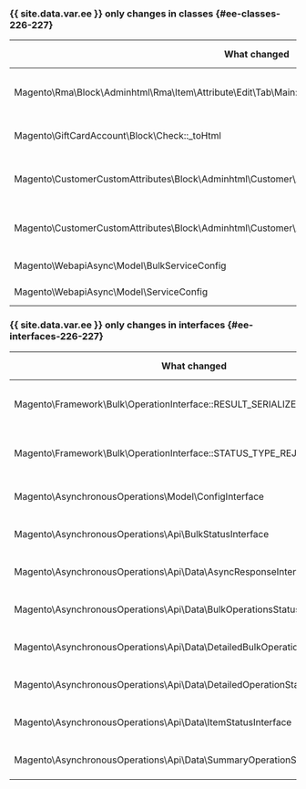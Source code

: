 ### {{ site.data.var.ee }} only changes in classes {#ee-classes-226-227}

| What changed                                                                                                | How changed                           |
| ----------------------------------------------------------------------------------------------------------- | ------------------------------------- |
| Magento\Rma\Block\Adminhtml\Rma\Item\Attribute\Edit\Tab\Main::\_\_construct                                 | [public] Added optional parameter(s). |
| Magento\GiftCardAccount\Block\Check::\_toHtml                                                               | [protected] Method has been added.    |
| Magento\CustomerCustomAttributes\Block\Adminhtml\Customer\Attribute\Edit\Tab\Main::\_\_construct            | [public] Added optional parameter(s). |
| Magento\CustomerCustomAttributes\Block\Adminhtml\Customer\Address\Attribute\Edit\Tab\General::\_\_construct | [public] Added optional parameter(s). |
| Magento\WebapiAsync\Model\BulkServiceConfig                                                                 | Class was added.                      |
| Magento\WebapiAsync\Model\ServiceConfig                                                                     | Class was added.                      |

### {{ site.data.var.ee }} only changes in interfaces {#ee-interfaces-226-227}

| What changed                                                                  | How changed              |
| ----------------------------------------------------------------------------- | ------------------------ |
| Magento\Framework\Bulk\OperationInterface::RESULT\_SERIALIZED\_DATA           | Constant has been added. |
| Magento\Framework\Bulk\OperationInterface::STATUS\_TYPE\_REJECTED             | Constant has been added. |
| Magento\AsynchronousOperations\Model\ConfigInterface                          | Interface was added.     |
| Magento\AsynchronousOperations\Api\BulkStatusInterface                        | Interface was added.     |
| Magento\AsynchronousOperations\Api\Data\AsyncResponseInterface                | Interface was added.     |
| Magento\AsynchronousOperations\Api\Data\BulkOperationsStatusInterface         | Interface was added.     |
| Magento\AsynchronousOperations\Api\Data\DetailedBulkOperationsStatusInterface | Interface was added.     |
| Magento\AsynchronousOperations\Api\Data\DetailedOperationStatusInterface      | Interface was added.     |
| Magento\AsynchronousOperations\Api\Data\ItemStatusInterface                   | Interface was added.     |
| Magento\AsynchronousOperations\Api\Data\SummaryOperationStatusInterface       | Interface was added.     |
